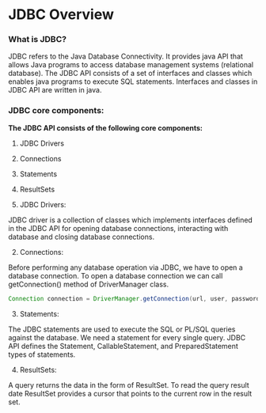 # JDBC Overview

### What is JDBC?

JDBC refers to the Java Database Connectivity. It provides java API that allows Java programs to access database management systems (relational database). The JDBC API consists of a set of interfaces and classes which enables java programs to execute SQL statements. Interfaces and classes in JDBC API are written in java.

### JDBC core components:

**The JDBC API consists of the following core components:**
1. JDBC Drivers
2. Connections
3. Statements
4. ResultSets



1. JDBC Drivers:

JDBC driver is a collection of classes which implements interfaces defined in the JDBC API for opening database connections, interacting with database and closing database connections.

2. Connections:

Before performing any database operation via JDBC, we have to open a database connection. To open a database connection we can call getConnection() method of DriverManager class.

```java
Connection connection = DriverManager.getConnection(url, user, password) 
```

3. Statements:

The JDBC statements are used to execute the SQL or PL/SQL queries against the database. We need a statement for every single query. JDBC API defines the Statement, CallableStatement, and PreparedStatement types of statements.

4. ResultSets:

A query returns the data in the form of ResultSet. To read the query result date ResultSet provides a cursor that points to the current row in the result set.
